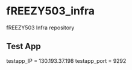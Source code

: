 # fREEZY503_infra
fREEZY503 Infra repository

## Test App

testapp_IP = 130.193.37.198
testapp_port = 9292




